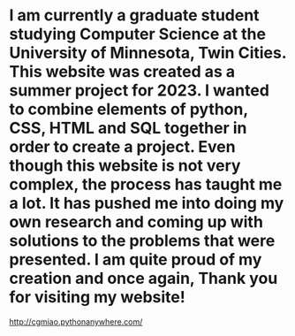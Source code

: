 # I am currently a graduate student studying Computer Science at the University of Minnesota, Twin Cities. This website was created as a summer project for 2023. I wanted to combine elements of python, CSS, HTML and SQL together in order to create a project. Even though this website is not very complex, the process has taught me a lot. It has pushed me into doing my own research and coming up with solutions to the problems that were presented. I am quite proud of my creation and once again, Thank you for visiting my website!

http://cgmiao.pythonanywhere.com/
